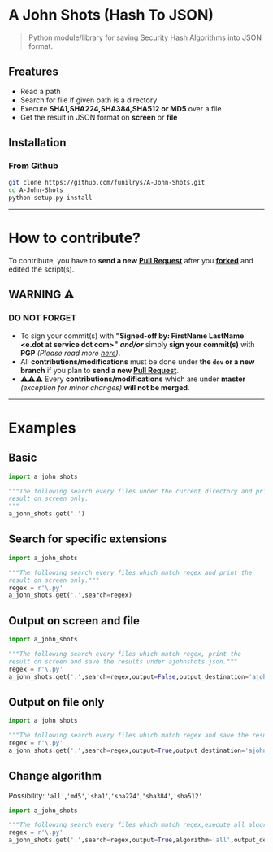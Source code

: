 # A John Shots (Hash To JSON)

> Python module/library for saving Security Hash Algorithms into JSON format.

## Freatures

- Read a path
- Search for file if given path is a directory
- Execute **SHA1,SHA224,SHA384,SHA512 or MD5** over a file
- Get the result in JSON format on **screen** or **file**

## Installation

### From Github

```bash
git clone https://github.com/funilrys/A-John-Shots.git
cd A-John-Shots
python setup.py install
```
______
# How to contribute?

To contribute, you have to **send a new [Pull Request](https://github.com/funilrys/A-John-Shots/compare)** after you **[forked](https://github.com/funilrys/A-John-Shots/pulls#fork-destination-box)** and edited the script(s).

## WARNING :warning:

### DO NOT FORGET

- To sign your commit(s) with **"Signed-off by: FirstName LastName <e.dot at service dot com>"** _**and/or**_ simply **sign your commit(s)** with **PGP** _(Please read more [here](https://github.com/blog/2144-gpg-signature-verification))_.
- All **contributions/modifications** must be done under **the `dev` or a new branch** if you plan to **send a new [Pull Request](https://github.com/funilrys/A-John-Shots/compare)**.
-  :warning::warning::warning: Every **contributions/modifications** which are under **master** _(exception for minor changes)_ **will not be merged**.

--------------------------------------------------------------------------------

# Examples

## Basic

```python
import a_john_shots

"""The following search every files under the current directory and print the
result on screen only.
"""
a_john_shots.get('.')
```

## Search for specific extensions

```python
import a_john_shots

"""The following search every files which match regex and print the
result on screen only."""
regex = r'\.py'
a_john_shots.get('.',search=regex)
```

## Output on screen and file

```python
import a_john_shots

"""The following search every files which match regex, print the
result on screen and save the results under ajohnshots.json."""
regex = r'\.py'
a_john_shots.get('.',search=regex,output=False,output_destination='ajohnshots.json')
```

## Output on file only

```python
import a_john_shots

"""The following search every files which match regex and save the results under ajohnshots.json."""
regex = r'\.py'
a_john_shots.get('.',search=regex,output=True,output_destination='ajohnshots.json')
```

## Change algorithm
Possibility: `'all'`,`'md5'`,`'sha1'`,`'sha224'`,`'sha384'`,`'sha512'`
```python
import a_john_shots

"""The following search every files which match regex,execute all algorithms against all files and save the results under ajohnshots.json."""
regex = r'\.py'
a_john_shots.get('.',search=regex,output=True,algorithm='all',output_destination='ajohnshots.json')
```
